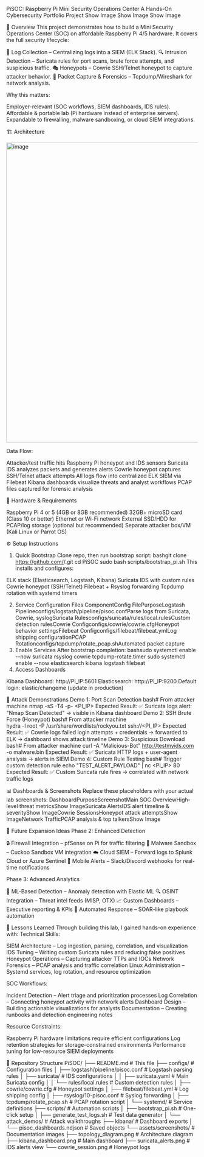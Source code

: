 PiSOC: Raspberry Pi Mini Security Operations Center
A Hands-On Cybersecurity Portfolio Project
Show Image
Show Image
Show Image

📖 Overview
This project demonstrates how to build a Mini Security Operations Center (SOC) on affordable Raspberry Pi 4/5 hardware.
It covers the full security lifecycle:

📝 Log Collection – Centralizing logs into a SIEM (ELK Stack).
🔍 Intrusion Detection – Suricata rules for port scans, brute force attempts, and suspicious traffic.
🎭 Honeypots – Cowrie SSH/Telnet honeypot to capture attacker behavior.
📡 Packet Capture & Forensics – Tcpdump/Wireshark for network analysis.

Why this matters:

Employer-relevant (SOC workflows, SIEM dashboards, IDS rules).
Affordable & portable lab (Pi hardware instead of enterprise servers).
Expandable to firewalling, malware sandboxing, or cloud SIEM integrations.


🏗️ Architecture

<img width="869" height="788" alt="image" src="https://github.com/user-attachments/assets/8225e392-02f6-4443-b151-c5ff9eb0b232" />


Data Flow:

Attacker/test traffic hits Raspberry Pi honeypot and IDS sensors
Suricata IDS analyzes packets and generates alerts
Cowrie honeypot captures SSH/Telnet attack attempts
All logs flow into centralized ELK SIEM via Filebeat
Kibana dashboards visualize threats and analyst workflows
PCAP files captured for forensic analysis


🔧 Hardware & Requirements

Raspberry Pi 4 or 5 (4GB or 8GB recommended)
32GB+ microSD card (Class 10 or better)
Ethernet or Wi-Fi network
External SSD/HDD for PCAP/log storage (optional but recommended)
Separate attacker box/VM (Kali Linux or Parrot OS)


⚙️ Setup Instructions
1. Quick Bootstrap
Clone repo, then run bootstrap script:
bashgit clone https://github.com/<your-username>/<repo-name>.git
cd PiSOC
sudo bash scripts/bootstrap_pi.sh
This installs and configures:

ELK stack (Elasticsearch, Logstash, Kibana)
Suricata IDS with custom rules
Cowrie honeypot (SSH/Telnet)
Filebeat + Rsyslog forwarding
Tcpdump rotation with systemd timers

2. Service Configuration Files
ComponentConfig FilePurposeLogstash Pipelineconfigs/logstash/pipeline/pisoc.confParse logs from Suricata, Cowrie, syslogSuricata Rulesconfigs/suricata/rules/local.rulesCustom detection rulesCowrie Configconfigs/cowrie/cowrie.cfgHoneypot behavior settingsFilebeat Configconfigs/filebeat/filebeat.ymlLog shipping configurationPCAP Rotationconfigs/tcpdump/rotate_pcap.shAutomated packet capture
3. Enable Services
After bootstrap completion:
bashsudo systemctl enable --now suricata rsyslog cowrie tcpdump-rotate.timer
sudo systemctl enable --now elasticsearch kibana logstash filebeat
4. Access Dashboards

Kibana Dashboard: http://PI_IP:5601
Elasticsearch: http://PI_IP:9200
Default login: elastic/changeme (update in production)


🧪 Attack Demonstrations
Demo 1: Port Scan Detection
bash# From attacker machine
nmap -sS -T4 -p- <PI_IP>
Expected Result: ✅ Suricata logs alert: "Nmap Scan Detected" → visible in Kibana dashboard
Demo 2: SSH Brute Force (Honeypot)
bash# From attacker machine  
hydra -l root -P /usr/share/wordlists/rockyou.txt ssh://<PI_IP>
Expected Result: ✅ Cowrie logs failed login attempts + credentials → forwarded to ELK → dashboard shows attack timeline
Demo 3: Suspicious Download
bash# From attacker machine
curl -A "Malicious-Bot" http://testmyids.com -o malware.bin
Expected Result: ✅ Suricata HTTP logs + user-agent analysis → alerts in SIEM
Demo 4: Custom Rule Testing
bash# Trigger custom detection rule
echo "TEST_ALERT_PAYLOAD" | nc <PI_IP> 80
Expected Result: ✅ Custom Suricata rule fires → correlated with network traffic logs

📊 Dashboards & Screenshots
Replace these placeholders with your actual lab screenshots:
DashboardPurposeScreenshotMain SOC OverviewHigh-level threat metricsShow ImageSuricata AlertsIDS alert timeline & severityShow ImageCowrie SessionsHoneypot attack attemptsShow ImageNetwork TrafficPCAP analysis & top talkersShow Image

🚀 Future Expansion Ideas
Phase 2: Enhanced Detection

🔒 Firewall Integration – pfSense on Pi for traffic filtering
🧪 Malware Sandbox – Cuckoo Sandbox VM integration
☁️ Cloud SIEM – Forward logs to Splunk Cloud or Azure Sentinel
📱 Mobile Alerts – Slack/Discord webhooks for real-time notifications

Phase 3: Advanced Analytics

🤖 ML-Based Detection – Anomaly detection with Elastic ML
🔍 OSINT Integration – Threat intel feeds (MISP, OTX)
📈 Custom Dashboards – Executive reporting & KPIs
🔄 Automated Response – SOAR-like playbook automation


📝 Lessons Learned
Through building this lab, I gained hands-on experience with:
Technical Skills:

SIEM Architecture – Log ingestion, parsing, correlation, and visualization
IDS Tuning – Writing custom Suricata rules and reducing false positives
Honeypot Operations – Capturing attacker TTPs and IOCs
Network Forensics – PCAP analysis and traffic correlation
Linux Administration – Systemd services, log rotation, and resource optimization

SOC Workflows:

Incident Detection – Alert triage and prioritization processes
Log Correlation – Connecting honeypot activity with network alerts
Dashboard Design – Building actionable visualizations for analysts
Documentation – Creating runbooks and detection engineering notes

Resource Constraints:

Raspberry Pi hardware limitations require efficient configurations
Log retention strategies for storage-constrained environments
Performance tuning for low-resource SIEM deployments


📌 Repository Structure
PiSOC/
├── README.md                           # This file
├── configs/                           # Configuration files
│   ├── logstash/pipeline/pisoc.conf   # Logstash parsing rules
│   ├── suricata/                      # IDS configurations
│   │   ├── suricata.yaml             # Main Suricata config
│   │   └── rules/local.rules         # Custom detection rules
│   ├── cowrie/cowrie.cfg             # Honeypot settings
│   ├── filebeat/filebeat.yml         # Log shipping config
│   ├── rsyslog/10-pisoc.conf         # Syslog forwarding
│   ├── tcpdump/rotate_pcap.sh        # PCAP rotation script
│   └── systemd/                      # Service definitions
├── scripts/                          # Automation scripts
│   ├── bootstrap_pi.sh              # One-click setup
│   ├── generate_test_logs.sh        # Test data generator
│   └── attack_demos/                # Attack walkthroughs
├── kibana/                          # Dashboard exports
│   └── pisoc_dashboards.ndjson     # Saved objects
└── assets/screenshots/              # Documentation images
    ├── topology_diagram.png        # Architecture diagram
    ├── kibana_dashboard.png        # Main dashboard
    ├── suricata_alerts.png         # IDS alerts view
    └── cowrie_session.png          # Honeypot logs
